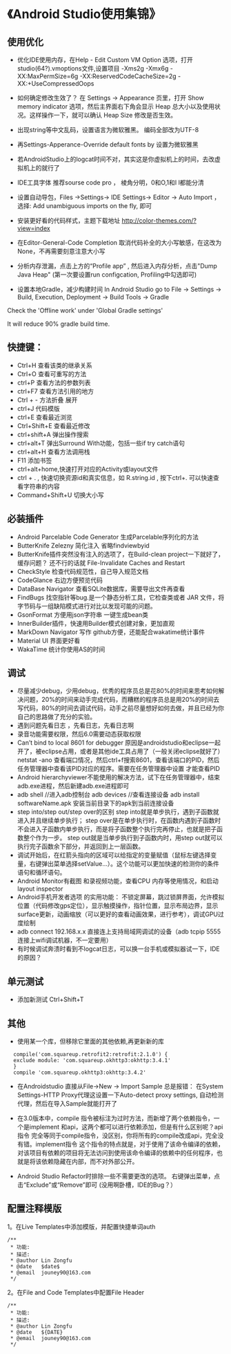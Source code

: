 # 《Android Studio使用集锦》

## 使用优化
- 优化IDE使用内存，在Help - Edit Custom VM Option 选项，打开studio(64?).vmoptions文件,设置项目
-Xms2g
-Xmx6g
-XX:MaxPermSize=6g
-XX:ReservedCodeCacheSize=2g
-XX:+UseCompressedOops

- 如何确定修改生效了？
在 Settings -> Appearance 页里，打开 Show memory indicator 选项，然后主界面右下角会显示 Heap 总大小以及使用状况。这样操作一下，就可以确认 Heap Size 修改是否生效。

- 出现string等中文乱码，设置语言为微软雅黑。 编码全部改为UTF-8
- 再Settings-Apperance-Override default fonts by 设置为微软雅黑
- 若AndroidStudio上的logcat时间不对，其实这是你虚拟机上的时间，去改虚拟机上的就行了
- IDE工具字体 推荐sourse code pro ， 棱角分明，0和O,1和I l都能分清

- 设置自动导包，Files ->Settings-> IDE Settings-> Editor -> Auto Import ， 选择: Add unambiguous imports on the fly, 即可

- 安装更好看的代码样式，主题下载地址 http://color-themes.com/?view=index

- 在Editor-General-Code Completion
取消代码补全的大小写敏感，在这改为None，不再需要刻意注意大小写

- 分析内存泄漏，点击上方的“Profile app” , 然后进入内存分析，点击"Dump Java Heap" (第一次要设置run configcation, Profiling中勾选即可)

- 设置本地Gradle，减少构建时间
In Android Studio go to File -> Settings -> Build, Execution, Deployment -> Build Tools -> Gradle

Check the 'Offline work' under 'Global Gradle settings'

It will reduce 90% gradle build time.

## 快捷键：
- Ctrl+H  查看该类的继承关系
- Ctrl+O  查看可重写的方法
- ctrl+P 查看方法的参数列表
- ctrl+F7 查看方法引用的地方
- Ctrl + -  方法折叠 展开
- ctrl+J 代码模版
- ctrl+E 查看最近浏览
- Ctrl+Shift+E 查看最近修改
- ctrl+shift+A 弹出操作搜索
- ctrl+alt+T 弹出Surround With功能，包括一些if try catch语句
-  ctrl+alt+H 查看方法调用栈
- F11 添加书签
- ctrl+alt+home,快速打开对应的Activity或layout文件
- ctrl + .   , 快速切换资源id和真实信息，如 R.string.id , 按下ctrl+.  可以快速查看字符串的内容
- Command+Shift+U 切换大小写

## 必装插件
- Android Parcelable Code Generator  生成Parcelable序列化的方法
- ButterKnife Zelezny   简化注入  省略findviewbyid
- ButterKnife插件突然没有注入的选项了，在Build-clean project一下就好了，缓存问题？ 还不行的话就 File-Invalidate Caches and Restart
- CheckStyle 检查代码规范性，自己导入规范文档
- CodeGlance 右边方便预览代码
- DataBase Navigator 查看SQLite数据库，需要导出文件再查看
- FindBugs 找空指针等bug.是一个静态分析工具，它检查类或者 JAR 文件，将字节码与一组缺陷模式进行对比以发现可能的问题。
- GsonFormat 方便用json字符串 一键生成bean类
- InnerBuilder插件，快速用Builder模式创建对象，更加直观
- MarkDown Navigator  写作 github方便，还能配合wakatime统计事件
- Material UI 界面更好看
- WakaTime  统计你使用AS的时间


## 调试
- 尽量减少debug，少用debug，优秀的程序员总是花80%的时间来思考如何解决问题，20%的时间来动手完成代码，而糟糕的程序员总是用20%的时间去写代码，80%的时间去调试代码，动手之前尽量想好如何去做，并且已经为你自己的思路做了充分的实验。
-  遇到问题先看日志 ，先看日志，先看日志啊
-   录音功能需要权限，然后6.0需要动态获取权限
- Can’t bind to local 8601 for debugger
  原因是androidstudio和eclipse一起开了，被eclipse占用，或者是其他ide工具占用了（一般关闭eclipse就好了）
  netstat -ano 查看端口情况，然后ctrl+f搜索8601，查看该端口的PID，然后任务管理器中查看该PID对应的程序。需要在任务管理器中设置 才能查看PID
- Android hierarchyviewer不能使用的解决方法，试下在任务管理器中，结束adb.exe进程，然后新建adb.exe进程即可
- adb shell //进入adb控制台
  adb devices //查看连接设备
  adb install softwareName.apk 安装当前目录下的apk到当前连接设备
- step into/step out/step over的区别
  step into就是单步执行，遇到子函数就进入并且继续单步执行；
  step over是在单步执行时，在函数内遇到子函数时不会进入子函数内单步执行，而是将子函数整个执行完再停止，也就是把子函数整个作为一步。
  step out就是当单步执行到子函数内时，用step out就可以执行完子函数余下部分，并返回到上一层函数。
- 调试开始后，在红箭头指向的区域可以给指定的变量赋值（鼠标左键选择变量，右键弹出菜单选择setValue…）。这个功能可以更加快速的检测你的条件语句和循环语句。
- Android Monitor有截图 和录视频功能，查看CPU 内存等使用情况，和启动layout inspector
- Android手机开发者选项 的实用功能： 不锁定屏幕，跳过锁屏界面，允许模拟位置（代码修改gps定位），显示触摸操作，指针位置，显示布局边界，显示surface更新，动画缩放（可以更好的查看动画效果，进行参考），调试GPU过度绘制
- adb connect 192.168.x.x 直接连上支持局域网调试的设备（adb tcpip 5555  连接上wifi调试机器，不一定要用）
- 有时候调试奔溃时看到不logcat日志，可以换一台手机或模拟器试一下，IDE的原因？


## 单元测试
- 添加新测试 Ctrl+Shift+T


## 其他
- 使用某一个库，但移除它里面的其他依赖,再更新新的库
```
  compile('com.squareup.retrofit2:retrofit:2.1.0') {
  exclude module: 'com.squareup.okhttp3:okhttp:3.4.1'
  }
  compile 'com.squareup.okhttp3:okhttp:3.4.2'
```
- 在Androidstudio 直接从File->New -> Import Sample 总是报错：
  在System Settings-HTTP Proxy代理这设置一下Auto-detect proxy settings, 自动检测代理，然后在导入Sample就能打开了
  
- 在3.0版本中，compile 指令被标注为过时方法，而新增了两个依赖指令，一个是implement 和api，这两个都可以进行依赖添加，但是有什么区别呢？api 指令
  完全等同于compile指令，没区别，你将所有的compile改成api，完全没有错。implement指令
  这个指令的特点就是，对于使用了该命令编译的依赖，对该项目有依赖的项目将无法访问到使用该命令编译的依赖中的任何程序，也就是将该依赖隐藏在内部，而不对外部公开。

- Android Studio Refactor时排除一些不需要更改的选项。
右键弹出菜单，点击“Exclude”或“Remove”即可
(没用啊卧槽，IDE的Bug？）

## 配置注释模版
1。在Live Templates中添加模版，并配置快捷单词auth
```
/**
 * 功能:
 * 描述:
 * @author Lin Zongfu
 * @date   $date$
 * @email  jouney90@163.com
 */
 ```
 2。在File and Code Templates中配置File Header
 ```
 /**
  * 功能:
  * 描述:
  * @author Lin Zongfu
  * @date   ${DATE}
  * @email  jouney90@163.com
  */
 ```